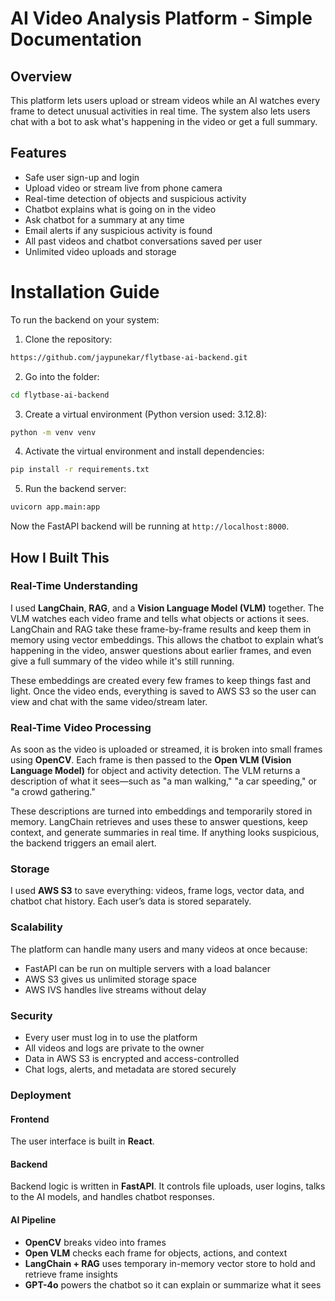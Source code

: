 # AI Video Analysis Platform - Simple Documentation

## Overview

This platform lets users upload or stream videos while an AI watches every frame to detect unusual activities in real time. The system also lets users chat with a bot to ask what's happening in the video or get a full summary.

## Features

- Safe user sign-up and login
- Upload video or stream live from phone camera
- Real-time detection of objects and suspicious activity
- Chatbot explains what is going on in the video
- Ask chatbot for a summary at any time
- Email alerts if any suspicious activity is found
- All past videos and chatbot conversations saved per user
- Unlimited video uploads and storage

# Installation Guide

To run the backend on your system:

1. Clone the repository:
```bash
https://github.com/jaypunekar/flytbase-ai-backend.git
```

2. Go into the folder:
```bash
cd flytbase-ai-backend
```

3. Create a virtual environment (Python version used: 3.12.8):
```bash
python -m venv venv
```

4. Activate the virtual environment and install dependencies:
```bash
pip install -r requirements.txt
```

5. Run the backend server:
```bash
uvicorn app.main:app
```

Now the FastAPI backend will be running at `http://localhost:8000`.


## How I Built This

### Real-Time Understanding

I used **LangChain**, **RAG**, and a **Vision Language Model (VLM)** together. The VLM watches each video frame and tells what objects or actions it sees. LangChain and RAG take these frame-by-frame results and keep them in memory using vector embeddings. This allows the chatbot to explain what’s happening in the video, answer questions about earlier frames, and even give a full summary of the video while it's still running.

These embeddings are created every few frames to keep things fast and light. Once the video ends, everything is saved to AWS S3 so the user can view and chat with the same video/stream later.

### Real-Time Video Processing

As soon as the video is uploaded or streamed, it is broken into small frames using **OpenCV**. Each frame is then passed to the **Open VLM (Vision Language Model)** for object and activity detection. The VLM returns a description of what it sees—such as "a man walking," "a car speeding," or "a crowd gathering."

These descriptions are turned into embeddings and temporarily stored in memory. LangChain retrieves and uses these to answer questions, keep context, and generate summaries in real time. If anything looks suspicious, the backend triggers an email alert.

### Storage

I used **AWS S3** to save everything: videos, frame logs, vector data, and chatbot chat history. Each user’s data is stored separately.

### Scalability

The platform can handle many users and many videos at once because:

- FastAPI can be run on multiple servers with a load balancer
- AWS S3 gives us unlimited storage space
- AWS IVS handles live streams without delay

### Security

- Every user must log in to use the platform
- All videos and logs are private to the owner
- Data in AWS S3 is encrypted and access-controlled
- Chat logs, alerts, and metadata are stored securely

### Deployment

#### Frontend

The user interface is built in **React**. 

#### Backend

Backend logic is written in **FastAPI**. It controls file uploads, user logins, talks to the AI models, and handles chatbot responses.

#### AI Pipeline

- **OpenCV** breaks video into frames
- **Open VLM** checks each frame for objects, actions, and context
- **LangChain + RAG** uses temporary in-memory vector store to hold and retrieve frame insights
- **GPT-4o** powers the chatbot so it can explain or summarize what it sees

